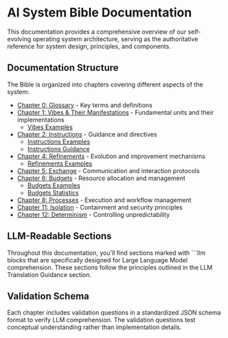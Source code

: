 # AI System Bible Documentation

This documentation provides a comprehensive overview of our self-evolving operating system architecture, serving as the authoritative reference for system design, principles, and components.

## Documentation Structure

The Bible is organized into chapters covering different aspects of the system:

- [Chapter 0: Glossary](chapters/00.%20glossary.html) - Key terms and definitions
- [Chapter 1: Vibes & Their Manifestations](chapters/01.%20vibes.html) - Fundamental units and their implementations
  - [Vibes Examples](chapters/01.%20vibes.examples.html)
- [Chapter 2: Instructions](chapters/02.%20instructions.html) - Guidance and directives
  - [Instructions Examples](chapters/02.%20instructions.examples.html)
  - [Instructions Guidance](chapters/02.%20instructions.guidance.html)
- [Chapter 4: Refinements](chapters/04.%20refinements.html) - Evolution and improvement mechanisms
  - [Refinements Examples](chapters/04.%20refinements.examples.html)
- [Chapter 5: Exchange](chapters/05.%20exchange.html) - Communication and interaction protocols
- [Chapter 6: Budgets](chapters/06.%20budgets.html) - Resource allocation and management
  - [Budgets Examples](chapters/06.%20budgets.examples.html)
  - [Budgets Statistics](chapters/06.%20budgets.stats.html)
- [Chapter 8: Processes](chapters/08.%20processes.html) - Execution and workflow management
- [Chapter 11: Isolation](chapters/11.%20isolation.html) - Containment and security principles
- [Chapter 12: Determinism](chapters/12.%20determinism.html) - Controlling unpredictability

## LLM-Readable Sections

Throughout this documentation, you'll find sections marked with ```llm blocks that are specifically designed for Large Language Model comprehension. These sections follow the principles outlined in the LLM Translation Guidance section.

## Validation Schema

Each chapter includes validation questions in a standardized JSON schema format to verify LLM comprehension. The validation questions test conceptual understanding rather than implementation details.
